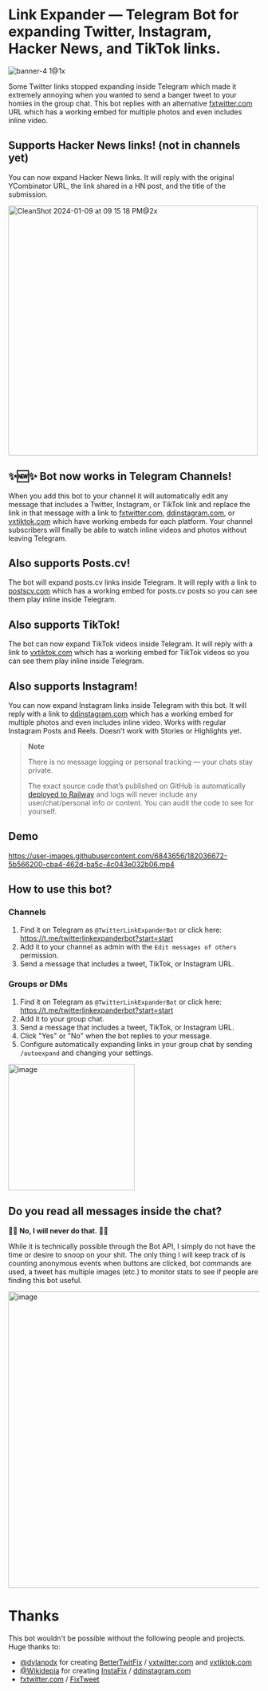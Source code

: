 # Link Expander — Telegram Bot for expanding Twitter, Instagram, Hacker News, and TikTok links.

![banner-4 1@1x](https://user-images.githubusercontent.com/6843656/214646426-db3bf292-afc4-4729-8e16-64ed687127aa.png)

Some Twitter links stopped expanding inside Telegram which made it extremely annoying when you wanted to send a banger tweet to your homies in the group chat. This bot replies with an alternative [fxtwitter.com](https://fxtwitter.com) URL which has a working embed for multiple photos and even includes inline video.

## Supports Hacker News links! (not in channels yet)

You can now expand Hacker News links. It will reply with the original YCombinator URL, the link shared in a HN post, and the title of the submission.

<img width="500" alt="CleanShot 2024-01-09 at 09 15 18 PM@2x" src="https://github.com/pugson/telegram-twitter-url-expand-bot/assets/6843656/83122b1e-3739-4bdb-8ba8-f144d5b118ff">


## ✨🆕✨ Bot now works in Telegram Channels!

When you add this bot to your channel it will automatically edit any message that includes a Twitter, Instagram, or TikTok link and replace the link in that message with a link to [fxtwitter.com](https://fxtwitter.com), [ddinstagram.com](https://ddinstagram.com), or [vxtiktok.com](https://vxtiktok.com) which have working embeds for each platform. Your channel subscribers will finally be able to watch inline videos and photos without leaving Telegram.

## Also supports Posts.cv!

The bot will expand posts.cv links inside Telegram. It will reply with a link to [postscv.com](https://postscv.com) which has a working embed for posts.cv posts so you can see them play inline inside Telegram.

## Also supports TikTok!

The bot can now expand TikTok videos inside Telegram. It will reply with a link to [vxtiktok.com](https://vxtiktok.com) which has a working embed for TikTok videos so you can see them play inline inside Telegram.

## Also supports Instagram!

You can now expand Instagram links inside Telegram with this bot. It will reply with a link to [ddinstagram.com](https://ddinstagram.com) which has a working embed for multiple photos and even includes inline video. Works with regular Instagram Posts and Reels. Doesn’t work with Stories or Highlights yet.

> **Note**
>
> There is no message logging or personal tracking — your chats stay private.
>
> The exact source code that’s published on GitHub is automatically [deployed to Railway](https://railway.app?referralCode=dev) and logs will never include any user/chat/personal info or content. You can audit the code to see for yourself.

## Demo

https://user-images.githubusercontent.com/6843656/182036672-5b566200-cba4-462d-ba5c-4c043e032b06.mp4

## How to use this bot?

### Channels

1. Find it on Telegram as `@TwitterLinkExpanderBot` or click here: https://t.me/twitterlinkexpanderbot?start=start
2. Add it to your channel as admin with the `Edit messages of others` permission.
3. Send a message that includes a tweet, TikTok, or Instagram URL.

### Groups or DMs

1. Find it on Telegram as `@TwitterLinkExpanderBot` or click here: https://t.me/twitterlinkexpanderbot?start=start
2. Add it to your group chat.
3. Send a message that includes a tweet, TikTok, or Instagram URL.
4. Click "Yes" or "No" when the bot replies to your message.
5. Configure automatically expanding links in your group chat by sending `/autoexpand` and changing your settings.

<img width="253" alt="image" src="https://user-images.githubusercontent.com/6843656/181651653-a6421462-2321-4344-8605-f5f32edc5047.png">

## Do you read all messages inside the chat?

🙅‍♂️ **No, I will never do that.** 🙅‍♂️

While it is technically possible through the Bot API, I simply do not have the time or desire to snoop on your shit. The only thing I will keep track of is counting anonymous events when buttons are clicked, bot commands are used, a tweet has multiple images (etc.) to monitor stats to see if people are finding this bot useful.

<img width="593" alt="image" src="https://user-images.githubusercontent.com/6843656/197364188-850c89fa-1186-4f44-a6b1-be6798c88f6e.png">

# Thanks

This bot wouldn't be possible without the following people and projects. Huge thanks to:

- [@dylanpdx](https://github.com/dylanpdx) for creating [BetterTwitFix](https://github.com/dylanpdx/BetterTwitFix) / [vxtwitter.com](https://vxtwitter.com) and [vxtiktok.com](https://vxtiktok.com)
- [@Wikidepia](https://github.com/Wikidepia) for creating [InstaFix](https://github.com/Wikidepia/InstaFix) / [ddinstagram.com](https://ddinstagram.com)
- [fxtwitter.com](https://fxtwitter.com) / [FixTweet](https://github.com/FixTweet/FixTweet)
